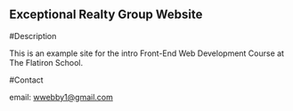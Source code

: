 Exceptional Realty Group Website
-------------------------

#Description

This is an example site for the intro Front-End Web Development Course at The Flatiron School.

#Contact

email: wwebby1@gmail.com